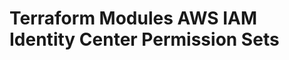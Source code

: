 # Terraform Modules AWS IAM Identity Center Permission Sets

<!-- BEGIN_TF_DOCS -->
<!-- END_TF_DOCS -->

